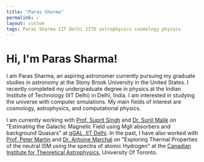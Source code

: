 ```yaml
---
title: "Paras Sharma"
permalink: /
layout: custom
tags: Paras Sharma IIT Delhi IITD astrophysics cosmology physics
---
```


# Hi, I'm Paras Sharma!
I am Paras Sharma, an aspiring astronomer currently pursuing my graduate studies in astronomy at the Stony Brook University in the United States. I recently completed my undergraduate degree in physics at the Indian Institute of Technology (IIT Delhi) in Delhi, India. I am interested in studying the universe with computer simulations. My main fields of interest are cosmology, astrophysics, and computational physics. 

I am currently working with [Prof. Suprit Singh](https://supritsinghlab.github.io/cv) and [Dr. Sunil Malik](https://www.uni-potsdam.de/en/astroparticle/plasma-astrophysics/group-members) on "Estimating the Galactic Magnetic Field using MgII absorbers and background Quasars" at [qGAL, IIT Delhi](https://supritsinghlab.github.io/). In the past, I have also worked with [Prof. Peter Martin](https://www.cita.utoronto.ca/~pgmartin/) and [Dr. Antoine Marchal](https://www.cita.utoronto.ca/~amarchal/) on "Exploring Thermal Properties of the neutral ISM using the spectra of atomic Hydrogen" at the [Canadian Institute for Theoretical Astrophysics](https://www.cita.utoronto.ca/), University Of Toronto.

<!-- ## I am currently working on the following projects

- Estimating the Galactic Magnetic Field using MgII absorbers and background Quasars.

- Studying the properties of the Draco Nebula using the Herschel, GHIGLS, DHIGLS and IRAM 30m data. -->